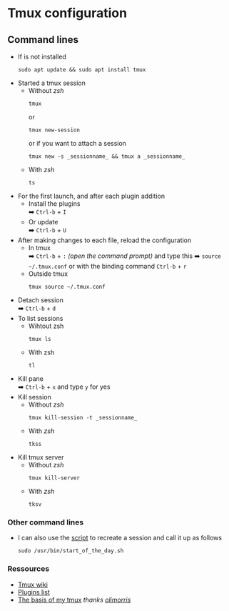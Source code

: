 # Tmux configuration
## Command lines
- If is not installed
   ```
  sudo apt update && sudo apt install tmux
  ```
- Started a tmux session
    - Without _zsh_  
      ```
      tmux
      ```
      or
      ```
      tmux new-session
      ```
      or if you want to attach a session
      ```
      tmux new -s _sessionname_ && tmux a _sessionname_
      ```
    - With _zsh_
      ```
      ts
      ```
- For the first launch, and after each plugin addition
  - Install the plugins  
    ➡️ `Ctrl-b` + `I`
  - Or update  
    ➡️ `Ctrl-b` + `U`
- After making changes to each file, reload the configuration
  - In tmux  
    ➡️ `Ctrl-b` + `:` _(open the command prompt)_ and type this ➡️ `source ~/.tmux.conf` or with the binding command `Ctrl-b` + `r`
  - Outside tmux  
    ```
    tmux source ~/.tmux.conf
    ```
- Detach session  
  ➡️ `Ctrl-b` + `d`
- To list sessions
  - Wihtout zsh
    ```
    tmux ls
    ```
  - With zsh
    ```
    tl
    ```
- Kill pane  
  ➡️ `Ctrl-b` + `x` and type `y` for yes  
- Kill session
  - Without _zsh_  
    ```
    tmux kill-session -t _sessionname_
    ```
  - With _zsh_  
    ```
    tkss
    ```
- Kill tmux server
  - Without _zsh_  
    ```
    tmux kill-server
    ```
  - With _zsh_  
    ```
    tksv
    ```

### Other command lines
- I can also use the [script](https://github.com/RmTrnsc/.dotfiles/blob/main/tmux/restore.sh) to recreate a session and call it up as follows
  ```
  sudo /usr/bin/start_of_the_day.sh
  ```

### Ressources
- [Tmux wiki](https://github.com/tmux/tmux/wiki)
- [Plugins list](https://github.com/tmux-plugins/list)
- [The basis of my tmux](https://github.com/olimorris/dotfiles/tree/main/.config/tmux) _thanks [olimorris](https://github.com/olimorris)_
